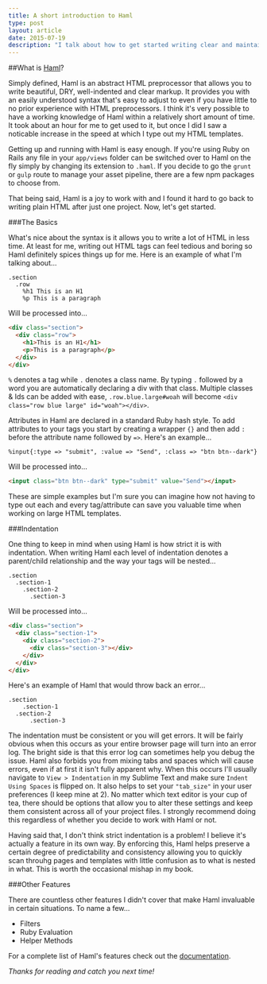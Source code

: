 ```yaml
---
title: A short introduction to Haml
type: post
layout: article
date: 2015-07-19
description: "I talk about how to get started writing clear and maintainable HTML using Haml."
---
```


##What is [Haml](http://haml.info/)?

Simply defined, Haml is an abstract HTML preprocessor that allows you to write beautiful, DRY, well-indented and clear markup.  It provides you with an easily understood syntax that's easy to adjust to even if you have little to no prior experience with HTML preprocessors.  I think it's very possible to have a working knowledge of Haml within a relatively short amount of time.  It took about an hour for me to get used to it, but once I did I saw a noticable increase in the speed at which I type out my HTML templates.

Getting up and running with Haml is easy enough.  If you're using Ruby on Rails any file in your `app/views` folder can be switched over to Haml on the fly simply by changing its extension to `.haml`.  If you decide to go the `grunt` or `gulp` route to manage your asset pipeline, there are a few npm packages to choose from.

That being said, Haml is a joy to work with and I found it hard to go back to writing plain HTML after just one project.  Now, let's get started.

###The Basics

What's nice about the syntax is it allows you to write a lot of HTML in less time. At least for me, writing out HTML tags can feel tedious and boring so Haml definitely spices things up for me.  Here is an example of what I'm talking about...

```haml
.section
  .row
    %h1 This is an H1
    %p This is a paragraph
```

Will be processed into...

```html
<div class="section">
  <div class="row">
    <h1>This is an H1</h1>
    <p>This is a paragraph</p>
  </div>
</div>
```

`%` denotes a tag while `.` denotes a class name.  By typing `.` followed by a word you are automatically declaring a div with that class. Multiple classes & Ids can be added with ease, `.row.blue.large#woah` will become `<div class="row blue large" id="woah"></div>`.

Attributes in Haml are declared in a standard Ruby hash style.  To add attributes to your tags you start by creating a wrapper `{}` and then add `:` before the attribute name followed by `=>`.  Here's an example...

```haml
%input{:type => "submit", :value => "Send", :class => "btn btn--dark"}
```

Will be processed into...

```html
<input class="btn btn--dark" type="submit" value="Send"></input>
```

These are simple examples but I'm sure you can imagine how not having to type out each and every tag/attribute can save you valuable time when working on large HTML templates.

###Indentation

One thing to keep in mind when using Haml is how strict it is with indentation.  When writing Haml each level of indentation denotes a parent/child relationship and the way your tags will be nested...

```haml
.section
  .section-1
    .section-2
      .section-3
```

Will be processed into...

```html
<div class="section">
  <div class="section-1">
    <div class="section-2">
      <div class="section-3"></div>
    </div>
  </div>
</div>
```

Here's an example of Haml that would throw back an error...

```haml
.section
    .section-1
  .section-2
      .section-3
```

The indentation must be consistent or you will get errors.  It will be fairly obvious when this occurs as your entire browser page will turn into an error log.  The bright side is that this error log can sometimes help you debug the issue.  Haml also forbids you from mixing tabs and spaces which will cause errors, even if at first it isn't fully apparent why.  When this occurs I'll usually navigate to `View > Indentation` in my Sublime Text and make sure `Indent Using Spaces` is flipped on. It also helps to set your `"tab_size"` in your user preferences (I keep mine at 2).  No matter which text editor is your cup of tea, there should be options that allow you to alter these settings and keep them consistent across all of your project files.  I strongly recommend doing this regardless of whether you decide to work with Haml or not.

Having said that, I don't think strict indentation is a problem! I believe it's actually a feature in its own way.  By enforcing this, Haml helps preserve a certain degree of predictability and consistency allowing you to quickly scan throuhg pages and templates with little confusion as to what is nested in what.  This is worth the occasional mishap in my book.

###Other Features

There are countless other features I didn't cover that make Haml invaluable in certain situations.  To name a few...

* Filters
* Ruby Evaluation
* Helper Methods

For a complete list of Haml's features check out the [documentation](http://haml.info/docs/yardoc/file.REFERENCE.html).

_Thanks for reading and catch you next time!_

